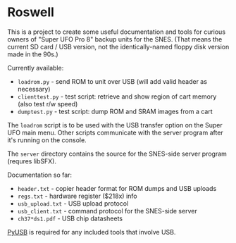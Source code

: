 Roswell
=======

This is a project to create some useful documentation and tools for curious owners of "Super UFO Pro 8" backup units for the SNES. (That means the current SD card / USB version, not the identically-named floppy disk version made in the 90s.)

Currently available:
* `loadrom.py` - send ROM to unit over USB (will add valid header as necessary)
* `clienttest.py` - test script: retrieve and show region of cart memory (also test r/w speed)
* `dumptest.py` - test script: dump ROM and SRAM images from a cart

The `loadrom` script is to be used with the USB transfer option on the Super UFO main menu. Other scripts communicate with the server program after it's running on the console.

The `server` directory contains the source for the SNES-side server program (requres libSFX).

Documentation so far:
* `header.txt` - copier header format for ROM dumps and USB uploads
* `regs.txt` - hardware register ($218x) info
* `usb_upload.txt` - USB upload protocol
* `usb_client.txt` - command protocol for the SNES-side server
* `ch37*ds1.pdf` - USB chip datasheets

[PyUSB](https://github.com/pyusb/pyusb) is required for any included tools that involve USB.
